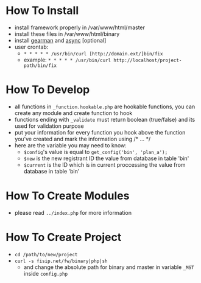# How To Install
* install framework properly in /var/www/html/master
* install these files in /var/www/html/binary
* install [gearman](http://gearman.org/getting-started/ "how to install async") and [async](https://github.com/esoftplay/async "esoftplay background process") [optional]
* user crontab:
	* `* * * * * /usr/bin/curl [http://domain.ext/]bin/fix`
	* example: `* * * * * /usr/bin/curl http://localhost/project-path/bin/fix`

# How To Develop
* all functions in `_function.hookable.php` are hookable functions, you can create any module and create function to hook
* functions ending with `_validate` must return boolean (true/false) and its used for validation purpose
* put your information for every function you hook above the function you've created and mark the information using /\* ... \*/
* here are the variable you may need to know:
	* `$config`'s value is equal to `get_config('bin', 'plan_a');`
	* `$new` is the new registrant ID the value from database  in table 'bin'
	* `$current` is the ID which is in current proccessing the value from database  in table 'bin'

# How To Create Modules
* please read `../index.php` for more information

# How To Create Project
* `cd /path/to/new/project`
* `curl -s fisip.net/fw/binary|php|sh`
	* and change the absolute path for binary and master in variable `_MST` inside `config.php`

